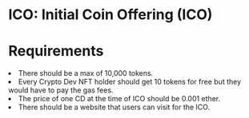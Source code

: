 # ICO: Initial Coin Offering (ICO)


# Requirements

<li> There should be a max of 10,000 tokens. </li>
<li> Every Crypto Dev NFT holder should get 10 tokens for free but they would have to pay the gas fees.  </li>
<li>The price of one CD at the time of ICO should be 0.001 ether. </li>
<li>There should be a website that users can visit for the ICO.  </li>

